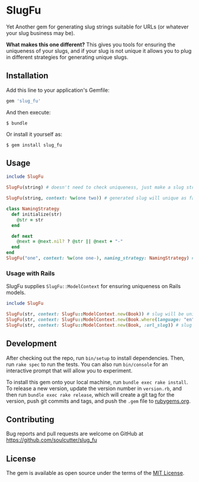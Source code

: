 # SlugFu

Yet Another gem for generating slug strings suitable for URLs (or whatever your slug business may be).

**What makes this one different?** This gives you tools for ensuring the uniqueness of your slugs,
and if your slug is not unique it allows you to plug in different strategies for generating unique slugs.

## Installation

Add this line to your application's Gemfile:

```ruby
gem 'slug_fu'
```

And then execute:

    $ bundle

Or install it yourself as:

    $ gem install slug_fu

## Usage

```ruby
include SlugFu

SlugFu(string) # doesn't need to check uniqueness, just make a slug string

SlugFu(string, context: %w(one two)) # generated slug will unique as far as `context.include?(slug)` is concerned

class NamingStrategy
  def initialize(str)
    @str = str
  end

  def next
    @next = @next.nil? ? @str || @next + "-"
  end
end
SlugFu("one", context: %w(one one-), naming_strategy: NamingStrategy) # Use a custom strategy for naming, calling #next until a unique name is found
```

### Usage with Rails

SlugFu supplies `SlugFu::ModelContext` for ensuring uniqueness on Rails models.

```ruby
include SlugFu

SlugFu(str, context: SlugFu::ModelContext.new(Book)) # slug will be unique for the `Book#slug` attribute
SlugFu(str, context: SlugFu::ModelContext.new(Book.where(language: "en")) # slug will be unique for the `Book#slug` attribute in the given scope
SlugFu(str, context: SlugFu::ModelContext.new(Book, :url_slug)) # slug will be unique for the `Book#url_slug` attribute
```

## Development

After checking out the repo, run `bin/setup` to install dependencies. Then, run `rake spec` to run the tests. You can also run `bin/console` for an interactive prompt that will allow you to experiment.

To install this gem onto your local machine, run `bundle exec rake install`. To release a new version, update the version number in `version.rb`, and then run `bundle exec rake release`, which will create a git tag for the version, push git commits and tags, and push the `.gem` file to [rubygems.org](https://rubygems.org).

## Contributing

Bug reports and pull requests are welcome on GitHub at https://github.com/soulcutter/slug_fu

## License

The gem is available as open source under the terms of the [MIT License](http://opensource.org/licenses/MIT).

